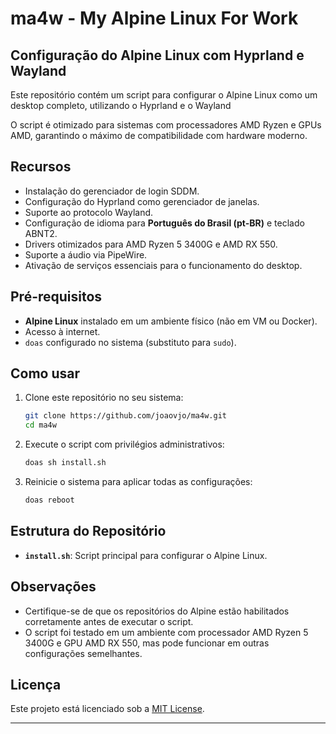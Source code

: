 # ma4w - My Alpine Linux For Work

## Configuração do Alpine Linux com Hyprland e Wayland

Este repositório contém um script para configurar o Alpine Linux como um desktop completo, utilizando o Hyprland e o Wayland 

O script é otimizado para sistemas com processadores AMD Ryzen e GPUs AMD, garantindo o máximo de compatibilidade com hardware moderno.  

## Recursos

- Instalação do gerenciador de login SDDM.  
- Configuração do Hyprland como gerenciador de janelas.  
- Suporte ao protocolo Wayland.  
- Configuração de idioma para **Português do Brasil (pt-BR)** e teclado ABNT2.  
- Drivers otimizados para AMD Ryzen 5 3400G e AMD RX 550.  
- Suporte a áudio via PipeWire.  
- Ativação de serviços essenciais para o funcionamento do desktop.  

## Pré-requisitos

- **Alpine Linux** instalado em um ambiente físico (não em VM ou Docker).  
- Acesso à internet.  
- `doas` configurado no sistema (substituto para `sudo`).  

## Como usar

1. Clone este repositório no seu sistema:  
   ```bash
   git clone https://github.com/joaovjo/ma4w.git
   cd ma4w
   ```

2. Execute o script com privilégios administrativos:  
   ```bash
   doas sh install.sh
   ```

3. Reinicie o sistema para aplicar todas as configurações:  
   ```bash
   doas reboot
   ```

## Estrutura do Repositório

- **`install.sh`**: Script principal para configurar o Alpine Linux.  

## Observações

- Certifique-se de que os repositórios do Alpine estão habilitados corretamente antes de executar o script.  
- O script foi testado em um ambiente com processador AMD Ryzen 5 3400G e GPU AMD RX 550, mas pode funcionar em outras configurações semelhantes.  

## Licença

Este projeto está licenciado sob a [MIT License](LICENSE).  

---